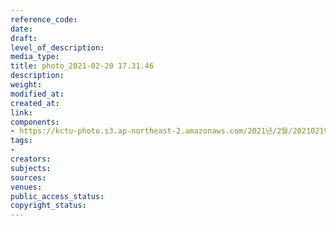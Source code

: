 ```yaml
---
reference_code: 
date: 
draft: 
level_of_description: 
media_type: 
title: photo_2021-02-20 17.31.46
description: 
weight: 
modified_at: 
created_at: 
link: 
components:
- https://kctu-photo.s3.ap-northeast-2.amazonaws.com/2021년/2월/20210219_백기완+선생+발인.영결식.하관/백승호/photo_2021-02-20+17.31.46.jpeg
tags:
- 
creators: 
subjects: 
sources: 
venues: 
public_access_status: 
copyright_status: 
---
```

